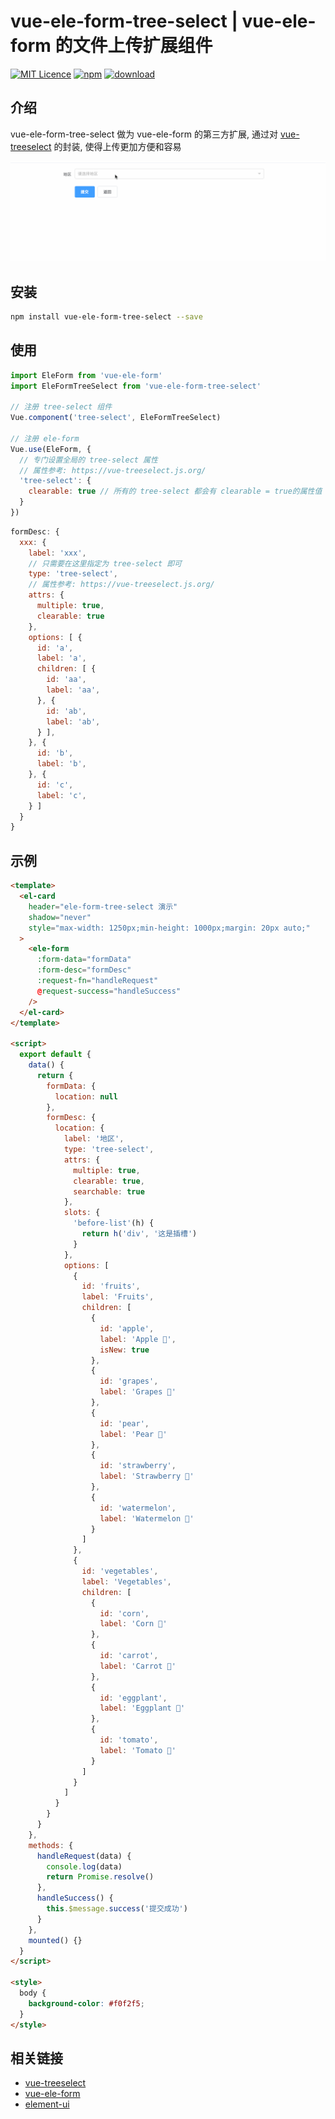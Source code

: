 # vue-ele-form-tree-select | vue-ele-form 的文件上传扩展组件

[![MIT Licence](https://badges.frapsoft.com/os/mit/mit.svg)](https://opensource.org/licenses/mit-license.php)
[![npm](https://img.shields.io/npm/v/vue-ele-form-tree-select.svg)](https://www.npmjs.com/package/vue-ele-form-tree-select)
[![download](https://img.shields.io/npm/dw/vue-ele-form-tree-select.svg)](https://npmcharts.com/compare/vue-ele-form-tree-select?minimal=true)

## 介绍

vue-ele-form-tree-select 做为 vue-ele-form 的第三方扩展, 通过对 [vue-treeselect](https://github.com/riophae/vue-treeselect) 的封装, 使得上传更加方便和容易

![image](https://raw.githubusercontent.com/dream2023/images/master/tree-select.ogpjyj1h8sj.gif)

## 安装

```bash
npm install vue-ele-form-tree-select --save
```

## 使用

```js
import EleForm from 'vue-ele-form'
import EleFormTreeSelect from 'vue-ele-form-tree-select'

// 注册 tree-select 组件
Vue.component('tree-select', EleFormTreeSelect)

// 注册 ele-form
Vue.use(EleForm, {
  // 专门设置全局的 tree-select 属性
  // 属性参考: https://vue-treeselect.js.org/
  'tree-select': {
    clearable: true // 所有的 tree-select 都会有 clearable = true的属性值
  }
})
```

```js
formDesc: {
  xxx: {
    label: 'xxx',
    // 只需要在这里指定为 tree-select 即可
    type: 'tree-select',
    // 属性参考: https://vue-treeselect.js.org/
    attrs: {
      multiple: true,
      clearable: true
    },
    options: [ {
      id: 'a',
      label: 'a',
      children: [ {
        id: 'aa',
        label: 'aa',
      }, {
        id: 'ab',
        label: 'ab',
      } ],
    }, {
      id: 'b',
      label: 'b',
    }, {
      id: 'c',
      label: 'c',
    } ]
  }
}
```

## 示例

```html
<template>
  <el-card
    header="ele-form-tree-select 演示"
    shadow="never"
    style="max-width: 1250px;min-height: 1000px;margin: 20px auto;"
  >
    <ele-form
      :form-data="formData"
      :form-desc="formDesc"
      :request-fn="handleRequest"
      @request-success="handleSuccess"
    />
  </el-card>
</template>

<script>
  export default {
    data() {
      return {
        formData: {
          location: null
        },
        formDesc: {
          location: {
            label: '地区',
            type: 'tree-select',
            attrs: {
              multiple: true,
              clearable: true,
              searchable: true
            },
            slots: {
              'before-list'(h) {
                return h('div', '这是插槽')
              }
            },
            options: [
              {
                id: 'fruits',
                label: 'Fruits',
                children: [
                  {
                    id: 'apple',
                    label: 'Apple 🍎',
                    isNew: true
                  },
                  {
                    id: 'grapes',
                    label: 'Grapes 🍇'
                  },
                  {
                    id: 'pear',
                    label: 'Pear 🍐'
                  },
                  {
                    id: 'strawberry',
                    label: 'Strawberry 🍓'
                  },
                  {
                    id: 'watermelon',
                    label: 'Watermelon 🍉'
                  }
                ]
              },
              {
                id: 'vegetables',
                label: 'Vegetables',
                children: [
                  {
                    id: 'corn',
                    label: 'Corn 🌽'
                  },
                  {
                    id: 'carrot',
                    label: 'Carrot 🥕'
                  },
                  {
                    id: 'eggplant',
                    label: 'Eggplant 🍆'
                  },
                  {
                    id: 'tomato',
                    label: 'Tomato 🍅'
                  }
                ]
              }
            ]
          }
        }
      }
    },
    methods: {
      handleRequest(data) {
        console.log(data)
        return Promise.resolve()
      },
      handleSuccess() {
        this.$message.success('提交成功')
      }
    },
    mounted() {}
  }
</script>

<style>
  body {
    background-color: #f0f2f5;
  }
</style>
```

## 相关链接

- [vue-treeselect](https://vue-treeselect.js.org/)
- [vue-ele-form](https://github.com/dream2023/vue-ele-form)
- [element-ui](http://element-cn.eleme.io)
